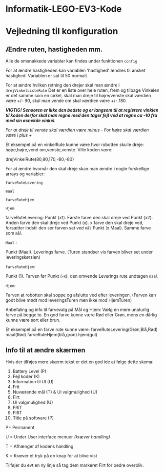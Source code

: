 # Informatik-LEGO-EV3-Kode

# Vejledning til konfiguration

## Ændre ruten, hastigheden mm. 
Alle de omsnakkede variabler kan findes under funktionen `config`


For at ændre hastigheden kan variablen 'hastighed' ændres til ønsket hastighed. 
Variablen er sat til 50 normalt

For at ændre hvilken retning den drejer skal man ændre i  `drejVinkelListeRute`
Det er en liste over hele ruten, frem og tilbage
Vinkelen er det samme som en cirkel, skal man dreje til højre/venste skal værdien være +/- 90, skal man vende om skal værdien være +/- 180.

***VIGTIG! Sensoren er ikke den bedste og er langsom til at registere vinklen til koden
derfor skal man regne med den tager fejl ved at regne ca -10 fra med sin øsnekde vinkel.*** 

*For at dreje til venste skal værdien være minus -
For højre skal værdien være i plus +*

Et eksempel på en vinkelRute kunne være hvor robotten skulle dreje:
højre,højre,vend om,venste,venste.
Ville koden være:


drejVinkelRute(80,80,170,-80,-80)

For at ændre hvornår den skal dreje skan man ændre i nogle forskellige arrays og variabler:

`farveRuteLevering`

`maal`

`farveRuteHjem`

`Hjem`


farveRuteLevering:
Punkt (x1). Første farve den skal dreje ved
Punkt (x2). Anden farve den skal dreje ved
Punkt (x). x farve den skal dreje ved, forsætter indstil den ser farven sat ved `mål`
Punkt (x Maal). Samme farve som `mål` 

`Maal` :

Punkt (Maal). Leverings farve. (Turen standser vis farven bliver set under leveringskørslen) 

`farveRuteHjem`:

Punkt (1). Farven før 
Punkt (-x). den omvende Leverings rute undtagen `maal`

`Hjem`:

Farven at robotten skal soppe og afslutte ved efter leveringen. (Farven kan godt blive mødt mod leveringsTuren men ikke mod HjemTuren)

Anbefaling og info til farvevalg på Mål og Hjem: Vælg en mere unaturlig farve på begge to. 
En god farve kunne være Rød eller Grøn, mens en dårlig kunne være sort eller brun.

Et eksempel på en farve rute kunne være:
farveRuteLevering(Grøn,Blå,Rød)
maal(Rød)
farveRuteHjem(blå,grøn)
hjem(gul)

## Info til at ændre skærmen 
Hvis der tilføjes mere skærm tekst er det en god ide at følge dette skema:

1. Battery Level (P)
2. Fejl koder (K)
3. Information til UI (U)
4. Frit 
5. Nuværende mål (T) & UI valgmulighed (U)
6. Firt
7. UI valgmulighed (U)
8. FRIT
9. FIRT
10. Title på software (P)

P= Permanent 

U = Under User interface menuer *(kræver handling)*

T = Afhænger af kodens handling 

K = Kræver et tryk på en knap for at blive vist

Tilføjer du evt en ny linje så tag dem markeret Firt for bedre overblik.



